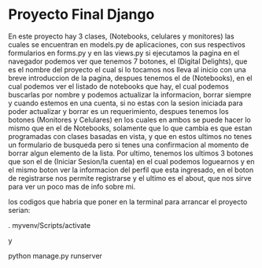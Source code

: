 # Proyecto Final Django

En este proyecto hay 3 clases, (Notebooks, celulares y monitores) las cuales se encuentran en models.py de aplicaciones, con sus respectivos formularios en forms.py y en las views.py
si ejecutamos la pagina en el navegador podemos ver que tenemos 7 botones, el (Digital Delights), que es el nombre del proyecto el cual si lo tocamos nos lleva al inicio con una breve introduccion de la pagina, despues tenemos el de (Notebooks), en el cual podemos ver el listado de notebooks que hay, el cual podemos buscarlas por nombre y podemos actualizar la informacion, borrar siempre y cuando estemos en una cuenta, si no estas con la sesion iniciada para poder actualizar y borrar es un requerimiento, despues tenemos los botones (Monitores y Celulares) en los cuales en ambos se puede hacer lo mismo que en el de Notebooks, solamente que lo que cambia es que estan programadas con clases basadas en vista, y que en estos ultimos no tenes un formulario de busqueda pero si tenes una confirmacion al momento de borrar algun elemento de la lista. Por ultimo, tenemos los ultimos 3 botones que son el de (Iniciar Sesion/la cuenta) en el cual podemos loguearnos y en el mismo boton ver la informacion del perfil que esta ingresado, en el boton de registrarse nos permite registrarse y el ultimo es el about, que nos sirve para ver un poco mas de info sobre mi.

los codigos que habria que poner en la terminal para arrancar el proyecto serian:

. myvenv/Scripts/activate

y

python manage.py runserver
